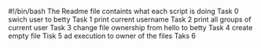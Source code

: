 #!/bin/bash
The Readme file containts what each script is doing
Task 0 swich user to betty
Task 1 print current username
Task 2 print all groups of current user
Task 3 change file ownership from hello to betty
Task 4 create empty file
Tisk 5 ad execution to owner of the files 
Taks 6 
